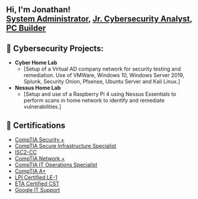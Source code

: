 <h2>Hi, I'm Jonathan! <br/><a href="https://www.linkedin.com/in/jonathan-deleon-81302a62/">System Administrator</a>, <a href="https://tryhackme.com/p/MrGuato">Jr. Cybersecurity Analyst</a>, <a href="https://www.instagram.com/deleontechnology/">PC Builder</a> </h2>
  
<h2>📵 Cybersecurity Projects:</h2>

- <b>Cyber Home Lab</b>
  - [Setup of a Virtual AD company network for security testing and remediation. Use of VMWare, Windows 10, Windows Server 2019, Splunk, Security Onion, Pfsense, Ubuntu Server and Kali Linux.]
- <b>Nessus Home Lab</b>
  - [Setup and use of a Raspberry Pi 4 using Nessus Essentials to perform scans in home network to identify and remediate vulnerabilities.]

<h2> 📜 Certifications </h2>
  
- [CompTIA Security +](https://www.credly.com/badges/cb38604d-6713-4b30-adab-60e5bc8a2cec)
- [CompTIA Secure Infrastructure Specialist](https://www.credly.com/badges/a21da2ed-d38b-49f7-9d60-ab7323fbfe70)
- [ISC2-CC](https://www.credly.com/badges/1c7bebf0-e427-4597-a59b-57426beb1508)
- [CompTIA Network +](https://www.credly.com/badges/d62803e8-ebab-46dc-8819-aed19adc4e36)
- [CompTIA IT Operations Specialist](https://www.credly.com/badges/e7ae1eed-4a37-4a9d-8f63-51aa9719c9a9)
- [CompTIA A+ ](https://www.credly.com/badges/9ae7b7a2-9b01-4444-ba16-c2b1a802d53d)
- [LPI Certified LE-1](https://cs.lpi.org/caf/Xamman/certification/verify/LPI000562005/du3wfu6dhc)
- [ETA Certified CST](https://www.credly.com/badges/3a49d971-448d-4b24-93c5-d5e967d0d300)
- [Google IT Support](https://www.credly.com/badges/7f49cbf9-c9dc-4561-bd08-a0413ac6be78)
  
<h2>  
  <!--
